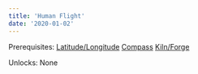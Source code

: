 ```yaml
---
title: 'Human Flight'
date: '2020-01-02'
---
```


Prerequisites: [Latitude/Longitude](https://wikitechtree.com/posts/latlong) [Compass](https://wikitechtree.com/posts/compass) [Kiln/Forge](https://wikitechtree.com/posts/kiln) 

Unlocks: None